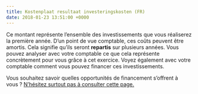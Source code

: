 ```yaml
---
title: Kostenplaat resultaat investeringskosten (FR)
date: 2018-01-23 13:51:00 +0000
---
```

Ce montant représente l’ensemble des investissements que vous réaliserez la première année. D’un point de vue comptable, ces coûts peuvent être amortis. Cela signifie qu’ils seront **repartis** sur plusieurs années. Vous pouvez analyser avec votre comptable ce que cela représente concrètement pour vous grâce à cet exercice. Voyez également avec votre comptable comment vous pouvez financer ces investissements.

Vous souhaitez savoir quelles opportunités de financement s’offrent à vous ? [N’hésitez surtout pas à consulter cette page.](https://www.xerius.be/fr/entreprise/finances)